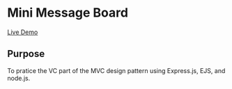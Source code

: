 # Mini Message Board

[Live Demo](https://mini-message-board-production-bc77.up.railway.app/)

## Purpose

To pratice the VC part of the MVC design pattern using Express.js, EJS, and node.js.
